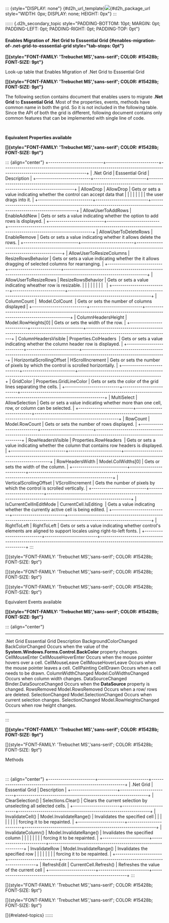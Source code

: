 ::: {style="DISPLAY: none"}
[](ms-xhelp:///?Id=d2h_url_template){#d2h_url_template}![](!package_url!){#d2h_package_url style="WIDTH: 0px; DISPLAY: none; HEIGHT: 0px"}
:::

:::::: {.d2h_secondary_topic style="PADDING-BOTTOM: 10pt; MARGIN: 0pt; PADDING-LEFT: 0pt; PADDING-RIGHT: 0pt; PADDING-TOP: 0pt"}
#### Enables Migration of .Net Grid to Esssential Grid {#enables-migration-of-.net-grid-to-esssential-grid style="tab-stops: 0pt"}

**[]{style="FONT-FAMILY: 'Trebuchet MS','sans-serif'; COLOR: #15428b; FONT-SIZE: 9pt"}** 

Look-up table that Enables Migration of .Net Grid to Esssential Grid

**[]{style="FONT-FAMILY: 'Trebuchet MS','sans-serif'; COLOR: #15428b; FONT-SIZE: 9pt"}** 

The following section contains document that enables users to migrate **.Net Grid** to **Esssential Grid**. Most of the properties, events, methods have common name in both the grid. So it is not included in the following table. Since the API of both the grid is different, following document contains only common features that can be implemented with single line of code.

 

**Equivalent Properties available**

**[]{style="FONT-FAMILY: 'Trebuchet MS','sans-serif'; COLOR: #15428b; FONT-SIZE: 9pt"}** 

::: {align="center"}
+---------------------------+--------------------------+-----------------------------------------------------------------------------------------------------------------------+
| .Net Grid                 | Esssential Grid          | Description                                                                                                           |
+---------------------------+--------------------------+-----------------------------------------------------------------------------------------------------------------------+
| AllowDrop                 | AllowDrop                | Gets or sets a value indicating whether the control can accept data that                                              |
|                           |                          |                                                                                                                       |
|                           |                          | the user drags into it.                                                                                               |
+---------------------------+--------------------------+-----------------------------------------------------------------------------------------------------------------------+
| AllowUserToAddRows        | EnableAddNew             | Gets or sets a value indicating whether the option to add rows is displayed.                                          |
+---------------------------+--------------------------+-----------------------------------------------------------------------------------------------------------------------+
| AllowUserToDeleteRows     | EnableRemove             | Gets or sets a value indicating whether it allows delete the rows.                                                    |
+---------------------------+--------------------------+-----------------------------------------------------------------------------------------------------------------------+
| AllowUserToResizeColumns  | ResizeRowsBehavior       | Gets or sets a value indicating whether the it allows dragging of selected columns for rearranging.                   |
+---------------------------+--------------------------+-----------------------------------------------------------------------------------------------------------------------+
| AllowUserToResizeRows     | ResizeRowsBehavior       | Gets or sets a value indicating wheather row is resizable.                                                            |
|                           |                          |                                                                                                                       |
|                           |                          |                                                                                                                       |
+---------------------------+--------------------------+-----------------------------------------------------------------------------------------------------------------------+
| ColumnCount               |  Model.ColCount          | Gets or sets the number of columns displayed                                                                          |
+---------------------------+--------------------------+-----------------------------------------------------------------------------------------------------------------------+
| ColumnHeadersHeight       | Model.RowHeights\[0\]    | Gets or sets the width of the row.                                                                                    |
+---------------------------+--------------------------+-----------------------------------------------------------------------------------------------------------------------+
| ColumnHeadersVisible      | Properties.ColHeaders    | Gets or sets a value indicating whether the column header row is displayed.                                           |
+---------------------------+--------------------------+-----------------------------------------------------------------------------------------------------------------------+
| HorizontalScrollingOffset | HScrollIncrement         | Gets or sets the number of pixels by which the control is scrolled horizontally.                                      |
+---------------------------+--------------------------+-----------------------------------------------------------------------------------------------------------------------+
| GridColor                 | Properties.GridLineColor | Gets or sets the color of the grid lines separating the cells.                                                        |
+---------------------------+--------------------------+-----------------------------------------------------------------------------------------------------------------------+
| MultiSelect               | AllowSelection           | Gets or sets a value indicating whether more than one cell, row, or column can be selected.                           |
+---------------------------+--------------------------+-----------------------------------------------------------------------------------------------------------------------+
| RowCount                  | Model.RowCount           | Gets or sets the number of rows displayed.                                                                            |
+---------------------------+--------------------------+-----------------------------------------------------------------------------------------------------------------------+
| RowHeadersVisible         | Properties.RowHeaders    | Gets or sets a value indicating whether the column that contains row headers is displayed.                            |
+---------------------------+--------------------------+-----------------------------------------------------------------------------------------------------------------------+
| RowHeadersWidth           | Model.ColWidths\[0\]     | Gets or sets the width of the column.                                                                                 |
+---------------------------+--------------------------+-----------------------------------------------------------------------------------------------------------------------+
| VerticalScrollingOffset   | VScrollIncrement         | Gets the number of pixels by which the control is scrolled vertically.                                                |
+---------------------------+--------------------------+-----------------------------------------------------------------------------------------------------------------------+
| IsCurrentCellInEditMode   | CurrentCell.IsEditing    | Gets a value indicating whether the currently active cell is being edited.                                            |
+---------------------------+--------------------------+-----------------------------------------------------------------------------------------------------------------------+
| RightToLeft               | RightToLeft              | Gets or sets a value indicating whether control\'s elements are aligned to support locales using right-to-left fonts. |
+---------------------------+--------------------------+-----------------------------------------------------------------------------------------------------------------------+
:::

[]{style="FONT-FAMILY: 'Trebuchet MS','sans-serif'; COLOR: #15428b; FONT-SIZE: 9pt"} 

[]{style="FONT-FAMILY: 'Trebuchet MS','sans-serif'; COLOR: #15428b; FONT-SIZE: 9pt"} 

[]{style="FONT-FAMILY: 'Trebuchet MS','sans-serif'; COLOR: #15428b; FONT-SIZE: 9pt"} 

Equivalent Events available

**[]{style="FONT-FAMILY: 'Trebuchet MS','sans-serif'; COLOR: #15428b; FONT-SIZE: 9pt"}** 

::: {align="center"}
  ------------------------ -------------------------- -------------------------------------------------------------------------------------------
  .Net Grid                Esssential Grid            Description
  BackgroundColorChanged   BackColorChanged           Occurs when the value of the **System.Windows.Forms.Control.BackColor** property changes.
  CellMouseEnter           CellMouseHoverEnter        Occurs when the mouse pointer hovers over a cell.
  CellMouseLeave           CellMouseHoverLeave        Occurs when the mouse pointer leaves a cell.
  CellPainting             CellDrawn                  Occurs when a cell needs to be drawn.
  ColumnWidthChanged       Model.ColWidthsChanged     Occurs when column width changes.
  DataSourceChanged        Binder.DataSourceChanged   Occurs when the **DataSource** property is changed.
  RowsRemoved              Model.RowsRemoved          Occurs when a row/ rows are deleted.
  SelectionChanged         Model.SelectionChanged     Occurs when current selection changes.
  SelectionChanged         Model.RowHeightsChanged    Occurs when row height changes.
  ------------------------ -------------------------- -------------------------------------------------------------------------------------------
:::

**[]{style="FONT-FAMILY: 'Trebuchet MS','sans-serif'; COLOR: #15428b; FONT-SIZE: 9pt"}** 

[]{style="FONT-FAMILY: 'Trebuchet MS','sans-serif'; COLOR: #15428b; FONT-SIZE: 9pt"} 

Methods

 

::: {align="center"}
+-----------------------+-------------------------+-----------------------------------------------------------------+
| .Net Grid             | Esssential Grid         | Description                                                     |
+-----------------------+-------------------------+-----------------------------------------------------------------+
| ClearSelection()      | Selections.Clear()      | Clears the current selection by unselecting all selected cells. |
+-----------------------+-------------------------+-----------------------------------------------------------------+
| InvalidateCell()      | Model.InvalidateRange() | Invalidates the specified cell                                  |
|                       |                         |                                                                 |
|                       |                         | forcing it to be repainted.                                     |
+-----------------------+-------------------------+-----------------------------------------------------------------+
| InvalidateColumn()    | Model.InvalidateRange() | Invalidates the specified column                                |
|                       |                         |                                                                 |
|                       |                         | forcing it to be repainted.                                     |
+-----------------------+-------------------------+-----------------------------------------------------------------+
| InvalidateRow         | Model.InvalidateRange() | Invalidates the specified row                                   |
|                       |                         |                                                                 |
|                       |                         | forcing it to be repainted.                                     |
+-----------------------+-------------------------+-----------------------------------------------------------------+
| RefreshEdit           | CurrentCell.Refresh()   | Refreshes the value of the current cell                         |
+-----------------------+-------------------------+-----------------------------------------------------------------+
:::

[]{style="FONT-FAMILY: 'Trebuchet MS','sans-serif'; COLOR: #15428b; FONT-SIZE: 9pt"} 

[]{style="FONT-FAMILY: 'Trebuchet MS','sans-serif'; COLOR: #15428b; FONT-SIZE: 9pt"} 

[]{#related-topics}
::::::
